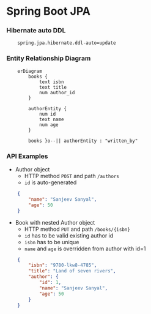 # Spring Boot JPA

### Hibernate auto DDL

```editorconfig
    spring.jpa.hibernate.ddl-auto=update
```

### Entity Relationship Diagram

```mermaid
    erDiagram
        books {
            text isbn
            text title
            num author_id
        }
    
        authorEntity {
            num id
            text name
            num age
        }
    
        books }o--|| authorEntity : "written_by"
```

### API Examples

- Author object
  - HTTP method `POST`  and path `/authors`
  - `id` is auto-generated

```json
    {
        "name": "Sanjeev Sanyal",
        "age": 50
    }
```


- Book with nested Author object
  - HTTP method `PUT`  and path `/books/{isbn}`
  - `id` has to be valid existing author id
  - `isbn` has to be unique
  - `name` and `age` is overridden from author with id=1

```json
    {
        "isbn": "9780-lkw8-4785",
        "title": "Land of seven rivers",
        "author": {
            "id": 1,
            "name": "Sanjeev Sanyal",
            "age": 50
        }
    }
```

